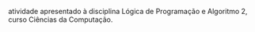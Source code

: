 atividade apresentado à disciplina Lógica de Programação e Algoritmo 2,  curso Ciências da Computação. 
